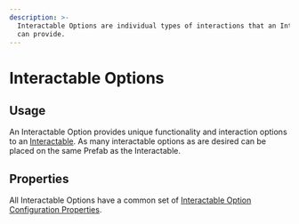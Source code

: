```yaml
---
description: >-
  Interactable Options are individual types of interactions that an Interactable
  can provide.
---
```


# Interactable Options

## Usage

An Interactable Option provides unique functionality and interaction options to an [Interactable](../interactables.md).  As many interactable options as are desired can be placed on the same Prefab as the Interactable.

## Properties

All Interactable Options have a common set of [Interactable Option Configuration Properties](../../scriptable-objects/interactable-option-configurations/#properties).
